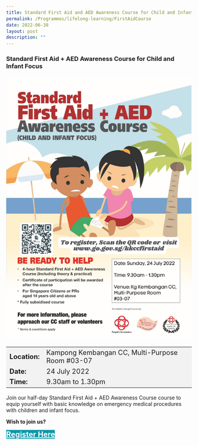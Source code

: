 ```yaml
---
title: Standard First Aid and AED Awareness Course for Child and Infant Focus
permalink: /Programmes/lifelong-learning/FirstAidCourse
date: 2022-06-30
layout: post
description: ""
---
```

### **Standard First Aid + AED Awareness Course for Child and Infant Focus** ###
 
![](/images/Programmes%20(July%202022)/FirstAidCourse.png)

<table  style="font-size:130%; background-color:#f2f2f2">
	<tbody>
		<tr>
			 <td><b>Location:</b></td><td>Kampong Kembangan CC,  Multi-Purpose Room #03-07</td>
		</tr>
		<tr>
		 <td><b>Date:</b> </td><td>24 July 2022 </td>
		</tr>
		<tr>
		 <td><b>Time:</b> </td><td>9.30am to 1.30pm</td>
		</tr>
	</tbody>
</table>

Join our half-day Standard First Aid + AED Awareness Course course to equip yourself with basic knowledge on emergency medical procedures with children and infant focus.


<b>Wish to join us?</b>
<div>
	<a href="https://www.go.gov.sg/kkccfirstaid](https://www.go.gov.sg/kkccfirstaid?fbclid=IwAR3Bn_pU5SSESU3olBPudAJNjc2PIZBwvRaf1A-kJhp2rXTG6tPzvGKwMYQ)" style="font-size:20px; width:35%; height:60px; background-color:#0899AA; color:white" class="bp-button"><b>Register Here</b></a>
</div>